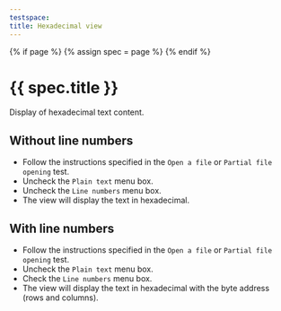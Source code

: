 ```yaml
---
testspace:
title: Hexadecimal view
---
```


{% if page %} {% assign spec = page %} {% endif %}

# {{ spec.title }}
Display of hexadecimal text content.

## Without line numbers
- Follow the instructions specified in the `Open a file` or `Partial file opening` test.
- Uncheck the `Plain text` menu box.
- Uncheck the `Line numbers` menu box.
- The view will display the text in hexadecimal.

## With line numbers
- Follow the instructions specified in the `Open a file` or `Partial file opening` test.
- Uncheck the `Plain text` menu box.
- Check the `Line numbers` menu box.
- The view will display the text in hexadecimal with the byte address (rows and columns).
